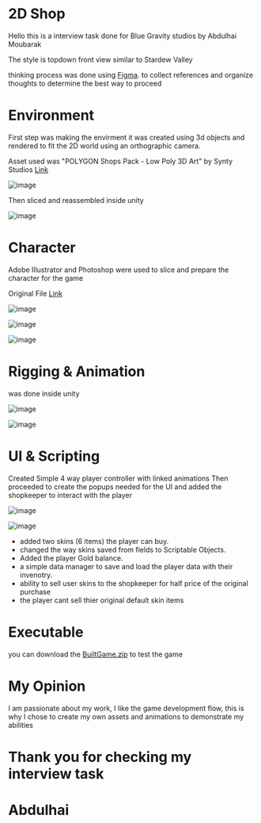 # 2D Shop 
 
 Hello this is a interview task done for Blue Gravity studios by Abdulhai Moubarak
 
 The style is topdown front view similar to Stardew Valley

 thinking process was done using [Figma](https://www.figma.com/file/09toXRkFOznOYHfo9SiPUO/Blue-Gravity-Studios-Interview-Task?node-id=0%3A1&t=ihsFCdY3oKfPJQWB-1).
 to collect references and organize thoughts to determine the best way to proceed 
 
 # Environment
 First step was making the envirment it was created using 3d objects and rendered to fit the 2D world using an orthographic camera.
 
 Asset used was "POLYGON Shops Pack - Low Poly 3D Art" by Synty Studios [Link](https://assetstore.unity.com/packages/3d/environments/urban/polygon-shops-pack-low-poly-3d-art-by-synty-199026)
 
 ![image](https://user-images.githubusercontent.com/22827610/217285853-c2695078-766e-44c2-ac11-e7f9c93f4381.png)
 
 Then sliced and reassembled inside unity 
 
 ![image](https://user-images.githubusercontent.com/22827610/217285734-392aec10-02e0-49c4-9701-847277dbfc82.png)
 
 # Character
 Adobe Illustrator and Photoshop were used to slice and prepare the character for the game
 
 Original File [Link](https://www.freepik.com/premium-vector/cartoon-male-character-kit-man-animation-body-parts-guy-casual-clothes-boy-constructor-with-hand-gestures-various-heads-vector-set-character-person-body-emotion-haircut-illustration_16781666.htm#query=character&position=1&from_view=search&track=sph)

 ![image](https://user-images.githubusercontent.com/22827610/217286850-5029d063-764c-4aaa-8e41-c21bc03b1436.png)

 ![image](https://user-images.githubusercontent.com/22827610/217286973-e6b89120-e558-4a13-8f00-7adbd3dc6ee9.png)

 ![image](https://user-images.githubusercontent.com/22827610/217287082-d2d45b81-93d9-471f-ad31-f35ab5674cb4.png)

 # Rigging & Animation 
 was done inside unity
 
 ![image](https://user-images.githubusercontent.com/22827610/217287309-00c445d2-7ced-4708-9155-5edb96df41e1.png)
 
 ![image](https://user-images.githubusercontent.com/22827610/217287492-551ea9f0-67ce-480f-ad55-d4ac9851a016.png)

 # UI & Scripting
 Created Simple 4 way player controller with linked animations 
 Then proceeded to create the popups needed for the UI and added the shopkeeper to interact with the player

![image](https://user-images.githubusercontent.com/22827610/217289343-9d9f4445-29ea-47ed-89ff-521af70dce74.png)

![image](https://user-images.githubusercontent.com/22827610/217289404-e55a7c26-a12a-44ed-b785-5b61bdfc5fbf.png)

- added two skins (6 items) the player can buy.
- changed the way skins saved from fields to Scriptable Objects.
- Added the player Gold balance.
- a simple data manager to save and load the player data with their invenotry.
- ability to sell user skins to the shopkeeper for half price of the original purchase 
- the player cant sell thier original default skin items


# Executable
 you can download the [BuiltGame.zip](/BuiltGame.zip) to test the game
 
 

# My Opinion 
I am passionate about my work, I like the game development flow, this is why I chose to create my own assets and animations to demonstrate my abilities 

# Thank you for checking my interview task
# Abdulhai
